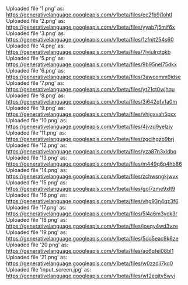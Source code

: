Uploaded file '1.png' as: https://generativelanguage.googleapis.com/v1beta/files/ec2fb9j1ohtl
Uploaded file '2.png' as: https://generativelanguage.googleapis.com/v1beta/files/yyab7j5mif6x
Uploaded file '3.png' as: https://generativelanguage.googleapis.com/v1beta/files/1zfnjt254s60
Uploaded file '4.png' as: https://generativelanguage.googleapis.com/v1beta/files/7iyiulrqtgkb
Uploaded file '5.png' as: https://generativelanguage.googleapis.com/v1beta/files/9b95nel75dkx
Uploaded file '6.png' as: https://generativelanguage.googleapis.com/v1beta/files/3awcomm9idse
Uploaded file '7.png' as: https://generativelanguage.googleapis.com/v1beta/files/yt21ct0wjhqu
Uploaded file '8.png' as: https://generativelanguage.googleapis.com/v1beta/files/3i642qfv1a0m
Uploaded file '9.png' as: https://generativelanguage.googleapis.com/v1beta/files/vhjgxvah5pxx
Uploaded file '10.png' as: https://generativelanguage.googleapis.com/v1beta/files/4jvzd9yelzjy
Uploaded file '11.png' as: https://generativelanguage.googleapis.com/v1beta/files/zgcihgzb9brj
Uploaded file '12.png' as: https://generativelanguage.googleapis.com/v1beta/files/yza87n3xldbq
Uploaded file '13.png' as: https://generativelanguage.googleapis.com/v1beta/files/m449q6p4hb86
Uploaded file '14.png' as: https://generativelanguage.googleapis.com/v1beta/files/zchwsngkjwvx
Uploaded file '15.png' as: https://generativelanguage.googleapis.com/v1beta/files/gol7zme9xlt9
Uploaded file '16.png' as: https://generativelanguage.googleapis.com/v1beta/files/vhg93n4qz3f6
Uploaded file '17.png' as: https://generativelanguage.googleapis.com/v1beta/files/5l4a6m3yok3r
Uploaded file '18.png' as: https://generativelanguage.googleapis.com/v1beta/files/joeqy4wd3vze
Uploaded file '19.png' as: https://generativelanguage.googleapis.com/v1beta/files/5do5eac9k6ze
Uploaded file '20.png' as: https://generativelanguage.googleapis.com/v1beta/files/ao6qfei08bl1
Uploaded file '21.png' as: https://generativelanguage.googleapis.com/v1beta/files/w0zzdii7kq0
Uploaded file 'input_screen.jpg' as: https://generativelanguage.googleapis.com/v1beta/files/wf2egitv5wyi